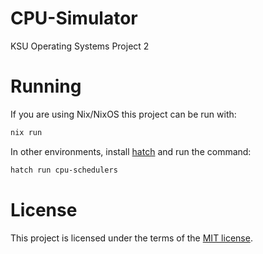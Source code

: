 # CPU-Simulator
KSU Operating Systems Project 2

# Running
If you are using Nix/NixOS this project can be run with:
```sh
nix run
```

In other environments, install [hatch](https://hatch.pypa.io/latest/install/) and run the command:
```sh
hatch run cpu-schedulers
```

# License
This project is licensed under the terms of the [MIT license](https://choosealicense.com/licenses/mit/).
